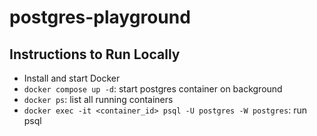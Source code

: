 # postgres-playground

## Instructions to Run Locally

- Install and start Docker
- `docker compose up -d`: start postgres container on background
- `docker ps`: list all running containers
- `docker exec -it <container_id> psql -U postgres -W postgres`: run psql
